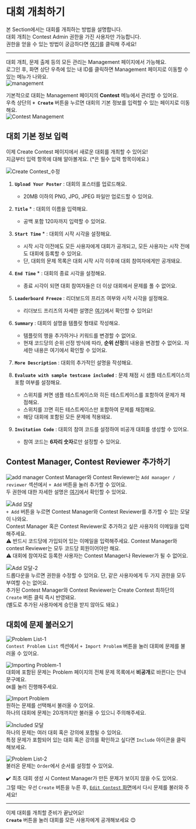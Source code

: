 # 대회 개최하기

본 Section에서는 대회를 개최하는 방법을 설명합니다.    
대회 개최는 Contest Admin 권한을 가진 사용자만 가능합니다.    
권한을 얻을 수 있는 방법이 궁금하다면 [여기](https://docs.codedang.com/user/contest-role-250404.html)를 클릭해 주세요!    

---

대회 개최, 문제 출제 등의 모든 관리는 Management 페이지에서 가능해요.   
로그인 후, 화면 상단 우측에 있는 내 ID를 클릭하면 Management 페이지로 이동할 수 있는 메뉴가 나와요.   
![management](https://github.com/user-attachments/assets/eb0c6024-eb52-4761-acf6-9496ead5cd93)    

기본적으로 대회는 Management 페이지의 **Contest** 메뉴에서 관리할 수 있어요.  
우측 상단의 **`+ Create`** 버튼을 누르면 대회의 기본 정보를 입력할 수 있는 페이지로 이동해요.   
![Contest Management](https://github.com/user-attachments/assets/fda8c9cf-e114-4346-ba26-230a890d54bd)

## 대회 기본 정보 입력

이제 Create Contest 페이지에서 새로운 대회를 개최할 수 있어요!   
지금부터 입력 항목에 대해 알아볼게요. (*은 필수 입력 항목이에요.)      

![Create Contest_수정](https://github.com/user-attachments/assets/2ccb7978-d3f6-41bd-a25b-82f3165ecc94)

1. **`Upload Your Poster`** : 대회의 포스터를 업로드해요.
   - 20MB 이하의 PNG, JPG, JPEG 파일만 업로드할 수 있어요.

2. **`Title`** * : 대회의 이름을 입력해요.
   - 공백 포함 120자까지 입력할 수 있어요.
   
3. **`Start Time`** * : 대회의 시작 시각을 설정해요.
   - 시작 시각 이전에도 모든 사용자에게 대회가 공개되고, 모든 사용자는 시작 전에도 대회에 등록할 수 있어요.
   - 단, 대회의 문제 목록은 대회 시작 시각 이후에 대회 참여자에게만 공개돼요.

4. **`End Time`** * : 대회의 종료 시각을 설정해요.
   - 종료 시각이 되면 대회 참여자들은 더 이상 대회에서 문제를 풀 수 없어요.
  
5. **`Leaderboard Freeze`** : 리더보드의 프리즈 여부와 시작 시각을 설정해요.
   - 리더보드 프리즈의 자세한 설명은 [여기](https://docs.codedang.com/user/contest-leaderboard-250404.html)에서 확인할 수 있어요!

6. **`Summary`** : 대회의 설명을 템플릿 형태로 작성해요.
   - 템플릿의 행을 추가하거나 키워드를 변경할 수 없어요.
   - 현재 코드당의 순위 선정 방식에 따라, **순위 산정**의 내용을 변경할 수 없어요. 자세한 내용은 여기에서 확인할 수 있어요.

7. **`More Description`** : 대회의 추가적인 설명을 작성해요.
  
8. **`Evaluate with sample testcase included`** : 문제 채점 시 샘플 테스트케이스의 포함 여부를 설정해요.
   - 스위치를 켜면 샘플 테스트케이스와 히든 테스트케이스를 포함하여 문제가 채점해요.
   - 스위치를 끄면 히든 테스트케이스만 포함하여 문제를 채점해요.
   - 해당 대회에 포함된 모든 문제에 적용돼요.

9. **`Invitation Code`** : 대회의 참여 코드를 설정하여 비공개 대회를 생성할 수 있어요.
    - 참여 코드는 **6자리 숫자**로만 설정할 수 있어요.

## Contest Manager, Contest Reviewer 추가하기

![add manager](https://github.com/user-attachments/assets/5f7e09ca-19c7-447f-886b-0572c7dc4c3e)
Contest Manager와 Contest Reviewer는 `Add manager / reviewer` 섹션에서 `+ Add` 버튼을 눌러 추가할 수 있어요.   
두 권한에 대한 자세한 설명은 [여기](https://docs.codedang.com/user/contest-role-250404.html)에서 확인할 수 있어요.   

![Add 모달](https://github.com/user-attachments/assets/0c090ebe-74db-4617-ab85-3ee80599c953)   
`+ Add` 버튼을 누르면 Contest Manager와 Contest Reviewer를 추가할 수 있는 모달이 나와요.   
Contest Manager 혹은 Contest Reviewer로 추가하고 싶은 사용자의 이메일을 입력해주세요.    
⚠️ 반드시 코드당에 가입되어 있는 이메일을 입력해주세요. Contest Manager와 contest Reviewer는 모두 코드당 회원이어야만 해요.   
⚠️ 대회에 참여자로 등록한 사용자는 Contest Manager나 Reviewer가 될 수 없어요.

![Add 모달-2](https://github.com/user-attachments/assets/e7dc38a2-91c7-4df7-9c6d-5070864d3880)    
드롭다운을 누르면 권한을 수정할 수 있어요. 단, 같은 사용자에게 두 가지 권한을 모두 부여할 수는 없어요.   
추가된 Contest Manager와 Contest Reviewer는 Create Contest 최하단의 `Create` 버튼 클릭 즉시 반영돼요.   
(별도로 추가된 사용자에게 승인을 받지 않아도 돼요.)   

## 대회에 문제 불러오기

![Problem List-1](https://github.com/user-attachments/assets/f54d28aa-8ffb-40dc-a66c-bac7ea2495e0)   
`Contest Problem List` 섹션에서 `+ Import Problem` 버튼을 눌러 대회에 문제를 불러올 수 있어요.   

![Importing Problem-1](https://github.com/user-attachments/assets/49d3e2e8-9d8c-4a88-9f45-03455ef5a635)    
대회에 포함된 문제는 Problem 페이지의 전체 문제 목록에서 **비공개**로 바뀐다는 안내 문구예요.    
`OK`를 눌러 진행해주세요.    

![Import Problem](https://github.com/user-attachments/assets/55309417-d6f6-4330-b68f-2e3d68ac1d52)   
원하는 문제를 선택해서 불러올 수 있어요.    
하나의 대회에 문제는 20개까지만 불러올 수 있으니 주의해주세요.   

![Included 모달](https://github.com/user-attachments/assets/981e99e1-de2c-406e-852e-4023d63fdd28)    
하나의 문제는 여러 대회 혹은 강의에 포함될 수 있어요.   
특정 문제가 포함되어 있는 대회 혹은 강의를 확인하고 싶다면 `Include` 아이콘을 클릭해보세요.   

![Problem List-2](https://github.com/user-attachments/assets/1fc5ef84-4488-41f6-b866-8cf35bb9f449)   
불러온 문제는 `Order`에서 순서를 설정할 수 있어요.   

✔️ 최초 대회 생성 시 Contest Manager가 만든 문제가 보이지 않을 수도 있어요.   
그럴 때는 우선 `Create` 버튼을 누른 후, [`Edit Contest` 화면](https://docs.codedang.com/user/contest-management-250404.html#%E1%84%83%E1%85%A2%E1%84%92%E1%85%AC-%E1%84%89%E1%85%AE%E1%84%8C%E1%85%A5%E1%86%BC%E1%84%92%E1%85%A1%E1%84%80%E1%85%B5)에서 다시 문제를 불러와 주세요!   

---

이제 대회를 개최할 준비가 끝났어요!   
**`Create`** 버튼을 눌러 대회를 모든 사용자에게 공개해보세요 😊   
